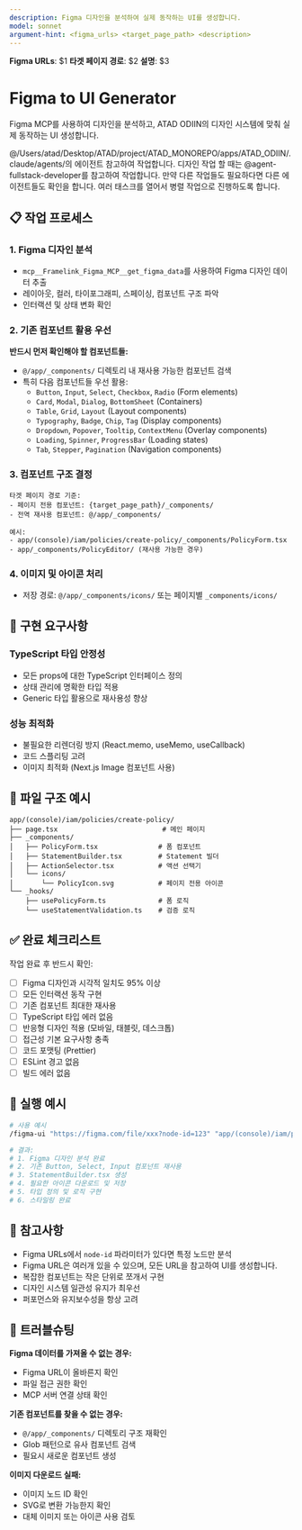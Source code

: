 ```yaml
---
description: Figma 디자인을 분석하여 실제 동작하는 UI를 생성합니다.
model: sonnet
argument-hint: <figma_urls> <target_page_path> <description>
---
```


**Figma URLs**: $1
**타겟 페이지 경로**: $2
**설명**: $3

# Figma to UI Generator

Figma MCP를 사용하여 디자인을 분석하고, ATAD ODIIN의 디자인 시스템에 맞춰 실제 동작하는 UI 생성합니다.

@/Users/atad/Desktop/ATAD/project/ATAD_MONOREPO/apps/ATAD_ODIIN/.claude/agents/의 에이전트 참고하여 작업합니다.
디자인 작업 할 때는 @agent-fullstack-developer를 참고하여 작업합니다.
만약 다른 작업들도 필요하다면 다른 에이전트들도 확인을 합니다.
여러 태스크를 열어서 병렬 작업으로 진행하도록 합니다.

## 📋 작업 프로세스

### 1. Figma 디자인 분석

- `mcp__Framelink_Figma_MCP__get_figma_data`를 사용하여 Figma 디자인 데이터 추출
- 레이아웃, 컬러, 타이포그래피, 스페이싱, 컴포넌트 구조 파악
- 인터랙션 및 상태 변화 확인

### 2. 기존 컴포넌트 활용 우선

**반드시 먼저 확인해야 할 컴포넌트들:**

- `@/app/_components/` 디렉토리 내 재사용 가능한 컴포넌트 검색
- 특히 다음 컴포넌트들 우선 활용:
  - `Button`, `Input`, `Select`, `Checkbox`, `Radio` (Form elements)
  - `Card`, `Modal`, `Dialog`, `BottomSheet` (Containers)
  - `Table`, `Grid`, `Layout` (Layout components)
  - `Typography`, `Badge`, `Chip`, `Tag` (Display components)
  - `Dropdown`, `Popover`, `Tooltip`, `ContextMenu` (Overlay components)
  - `Loading`, `Spinner`, `ProgressBar` (Loading states)
  - `Tab`, `Stepper`, `Pagination` (Navigation components)

### 3. 컴포넌트 구조 결정

```
타겟 페이지 경로 기준:
- 페이지 전용 컴포넌트: {target_page_path}/_components/
- 전역 재사용 컴포넌트: @/app/_components/

예시:
- app/(console)/iam/policies/create-policy/_components/PolicyForm.tsx
- app/_components/PolicyEditor/ (재사용 가능한 경우)
```

### 4. 이미지 및 아이콘 처리

- 저장 경로: `@/app/_components/icons/` 또는 페이지별 `_components/icons/`

## 🎯 구현 요구사항

### TypeScript 타입 안정성

- 모든 props에 대한 TypeScript 인터페이스 정의
- 상태 관리에 명확한 타입 적용
- Generic 타입 활용으로 재사용성 향상

### 성능 최적화

- 불필요한 리렌더링 방지 (React.memo, useMemo, useCallback)
- 코드 스플리팅 고려
- 이미지 최적화 (Next.js Image 컴포넌트 사용)

## 📁 파일 구조 예시

```
app/(console)/iam/policies/create-policy/
├── page.tsx                          # 메인 페이지
├── _components/
│   ├── PolicyForm.tsx               # 폼 컴포넌트
│   ├── StatementBuilder.tsx         # Statement 빌더
│   ├── ActionSelector.tsx           # 액션 선택기
│   └── icons/
│       └── PolicyIcon.svg           # 페이지 전용 아이콘
└── _hooks/
    ├── usePolicyForm.ts             # 폼 로직
    └── useStatementValidation.ts    # 검증 로직
```

## ✅ 완료 체크리스트

작업 완료 후 반드시 확인:

- [ ] Figma 디자인과 시각적 일치도 95% 이상
- [ ] 모든 인터랙션 동작 구현
- [ ] 기존 컴포넌트 최대한 재사용
- [ ] TypeScript 타입 에러 없음
- [ ] 반응형 디자인 적용 (모바일, 태블릿, 데스크톱)
- [ ] 접근성 기본 요구사항 충족
- [ ] 코드 포맷팅 (Prettier)
- [ ] ESLint 경고 없음
- [ ] 빌드 에러 없음

## 🚀 실행 예시

```bash
# 사용 예시
/figma-ui "https://figma.com/file/xxx?node-id=123" "app/(console)/iam/policies/create-policy" "구현해주세요"

# 결과:
# 1. Figma 디자인 분석 완료
# 2. 기존 Button, Select, Input 컴포넌트 재사용
# 3. StatementBuilder.tsx 생성
# 4. 필요한 아이콘 다운로드 및 저장
# 5. 타입 정의 및 로직 구현
# 6. 스타일링 완료
```

## 📝 참고사항

- Figma URLs에서 `node-id` 파라미터가 있다면 특정 노드만 분석
- Figma URL은 여러개 있을 수 있으며, 모든 URL을 참고하여 UI를 생성합니다.
- 복잡한 컴포넌트는 작은 단위로 쪼개서 구현
- 디자인 시스템 일관성 유지가 최우선
- 퍼포먼스와 유지보수성을 항상 고려

## 🔧 트러블슈팅

**Figma 데이터를 가져올 수 없는 경우:**

- Figma URL이 올바른지 확인
- 파일 접근 권한 확인
- MCP 서버 연결 상태 확인

**기존 컴포넌트를 찾을 수 없는 경우:**

- `@/app/_components/` 디렉토리 구조 재확인
- Glob 패턴으로 유사 컴포넌트 검색
- 필요시 새로운 컴포넌트 생성

**이미지 다운로드 실패:**

- 이미지 노드 ID 확인
- SVG로 변환 가능한지 확인
- 대체 이미지 또는 아이콘 사용 검토
